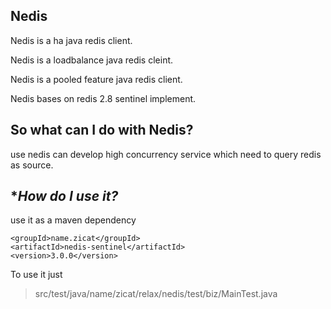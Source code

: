 **Nedis**
----------
Nedis is a ha java redis client.

Nedis is a loadbalance java redis cleint.

Nedis is a pooled feature java redis client.

Nedis bases on redis 2.8 sentinel implement.


**So what can I do with Nedis?**
----------
use nedis can develop high concurrency service which need to query redis as source.


****How do I use it?***
-------------------

use it as a maven dependency
> 

    <groupId>name.zicat</groupId>
    <artifactId>nedis-sentinel</artifactId>
    <version>3.0.0</version>

To use it just

> src/test/java/name/zicat/relax/nedis/test/biz/MainTest.java
